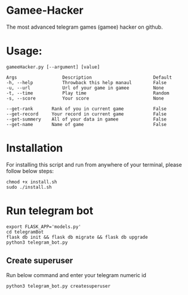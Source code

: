 # Gamee-Hacker
The most advanced telegram games (gamee) hacker on github.

# Usage:
```
gameeHacker.py [--argument] [value]

Args                 Description                       Default
-h, --help           Throwback this help manaul        False
-u, --url            Url of your game in gamee         None
-t, --time           Play time                         Random
-s, --score   	     Your score                        None

--get-rank       Rank of you in current game           False
--get-record     Your record in current game           False
--get-summery    All of your data in gamee             False 
--get-name       Name of game                          False 

```

# Installation
For installing this script and run from anywhere of your terminal, please follow below steps:
```
chmod +x install.sh
sudo ./install.sh
```

# Run telegram bot
```
export FLASK_APP='models.py'
cd telegramBot
flask db init && flask db migrate && flask db upgrade
python3 telegram_bot.py
```

## Create superuser
Run below command and enter your telegram numeric id
```
python3 telegram_bot.py createsuperuser
```